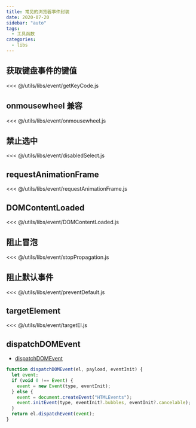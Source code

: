```yaml
---
title: 常见的浏览器事件封装
date: 2020-07-20
sidebar: "auto"
tags:
  - 工具函数
categories:
  - libs
---
```


## 获取键盘事件的键值

<CodeBlock>

<<< @/utils/libs/event/getKeyCode.js

</CodeBlock>

## onmousewheel 兼容

<CodeBlock>

<<< @/utils/libs/event/onmousewheel.js

</CodeBlock>

## 禁止选中

<CodeBlock>

<<< @/utils/libs/event/disabledSelect.js

</CodeBlock>

## requestAnimationFrame

<CodeBlock>

<<< @/utils/libs/event/requestAnimationFrame.js

</CodeBlock>

## DOMContentLoaded

<CodeBlock>

<<< @/utils/libs/event/DOMContentLoaded.js

</CodeBlock>

## 阻止冒泡

<CodeBlock>

<<< @/utils/libs/event/stopPropagation.js

</CodeBlock>

## 阻止默认事件

<CodeBlock>

<<< @/utils/libs/event/preventDefault.js

</CodeBlock>

## targetElement

<CodeBlock>

<<< @/utils/libs/event/targetEl.js

</CodeBlock>

## dispatchDOMEvent

- [dispatchDOMEvent](https://juejin.im/post/5e5f326af265da576c24d2cc#heading-10)

```js
function dispatchDOMEvent(el, payload, eventInit) {
  let event;
  if (void 0 !== Event) {
    event = new Event(type, eventInit);
  } else {
    event = document.createEvent("HTMLEvents");
    event.initEvent(type, eventInit?.bubbles, eventInit?.cancelable);
  }
  return el.dispatchEvent(event);
}
```
